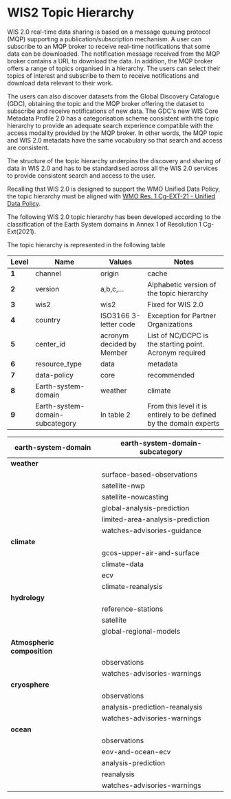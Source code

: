 # WIS2 Topic Hierarchy

WIS 2.0 real-time data sharing is based on a message queuing protocol (MQP) supporting a publication/subscription mechanism. A user can subscribe to an MQP broker to receive real-time notifications that some data can be downloaded. The notification message received from the MQP broker contains a URL to download the data. In addition, the MQP broker offers a range of topics organised in a hierarchy. The users can select their topics of interest and subscribe to them to receive notifications and download data relevant to their work.

The users can also discover datasets from the Global Discovery Catalogue (GDC), obtaining the topic and the MQP broker offering the dataset to subscribe and receive notifications of new data. The GDC&#39;s new WIS Core Metadata Profile 2.0 has a categorisation scheme consistent with the topic hierarchy to provide an adequate search experience compatible with the access modality provided by the MQP broker. In other words, the MQP topic and WIS 2.0 metadata have the same vocabulary so that search and access are consistent.

The structure of the topic hierarchy underpins the discovery and sharing of data in WIS 2.0 and has to be standardised across all the WIS 2.0 services to provide consistent search and access to the user.

Recalling that WIS 2.0 is designed to support the WMO Unified Data Policy, the topic hierarchy must be aligned with [WMO Res. 1 Cg-EXT-21 - Unified Data Policy](https://ane4bf-datap1.s3-eu-west-1.amazonaws.com/wmocms/s3fs-public/ckeditor/files/Cg-Ext2021-d04-1-WMO-UNIFIED-POLICY-FOR-THE-INTERNATIONAL-approved_en_0.pdf?4pv38FtU6R4fDNtwqOxjBCndLIfntWeR).

The following WIS 2.0 topic hierarchy has been developed according to the classification of the Earth System domains in Annex 1 of Resolution 1 Cg-Ext(2021).

The topic hierarchy is represented in the following table

| **Level** | **Name** | **Values** | **Notes** |
| --- | --- | --- | --- |
| **1** | channel | origin|cache | origin -\&gt; data downloaded from original NC/DCPFcache -\&gt; data downloaded from a Global Cache |
| **2** | version | a,b,c,… | Alphabetic version of the topic hierarchy |
| **3** | wis2 | wis2 | Fixed for WIS 2.0 |
| **4** | country | ISO3166 3-letter code | Exception for Partner Organizations |
| **5** | center\_id | acronym decided by Member | List of NC/DCPC is the starting point. Acronym required |
| **6** | resource\_type | data|metadata|report | In WIS 2.0 different resources will be shared, including data, metadata and reports (from monitoring activities) |
| **7** | data-policy | core|recommended | Core are available from the Global Caches with open access on a free and unrestricted basis. Notifications for core and recommended are available by subscription to Global Brokers. Recommended are downloaded from original NC/DCPC and may require authentication/authorisation |
| **8** | Earth-system-domain | weather|climate|hydrology|atmospheric-composition|cryosphere|ocean|space-weather | Annex 1 of resolution 1 Cg-Ext-2021 |
| **9** | Earth-system-domain-subcategory | In table 2 | From this level it is entirely to be defined by the domain experts |

| **earth-system-domain** | **earth-system-domain-subcategory** |
| --- | --- |
| **weather** |
|| surface-based-observations |
|| satellite-nwp |
|| satellite-nowcasting |
|| global-analysis-prediction |
|| limited-area-analysis-prediction |
|| watches-advisories-guidance |
| **climate** |
|| gcos-upper-air-and-surface |
|| climate-data |
|| ecv |
|| climate-reanalysis |
| **hydrology** |
|| reference-stations |
|| satellite |
|| global-regional-models |
| **Atmospheric composition** |
|| observations |
|| watches-advisories-warnings |
| **cryosphere** |
|| observations |
|| analysis-prediction-reanalysis |
|| watches-advisories-warnings |
| **ocean** |
|| observations |
|| eov-and-ocean-ecv |
|| analysis-prediction |
|| reanalysis |
|| watches-advisories-warnings |
